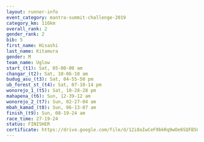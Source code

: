 ```yaml
---
layout: runner-info 
event_category: mantra-summit-challenge-2019 
category_km: 116km 
overall_rank: 2
gender_rank: 2
bib: 5
first_name: Hisashi
last_name: Kitamura
gender: M
team_name: Uglow
start_(t1): Sat, 05-00-00 am
changar_(t2): Sat, 10-06-18 am
budug_asu_(t3): Sat, 04-55-50 pm
ub_forest_st_(t4): Sat, 07-10-14 pm
wonorejo_1_(t5): Sat, 10-28-28 pm
mahapena_(t6): Sun, 12-39-12 am
wonorejo_2_(t7): Sun, 02-27-04 am
mbah_kamad_(t8): Sun, 06-13-07 am
finish_(t9): Sun, 08-19-24 am
race_time: 27-19-24
status: FINISHER
certificate: https://drive.google.com/file/d/12i8aIwCeF9bkRq9wOe6SQFB5Gifuf96P/view?usp=sharing
---
```

